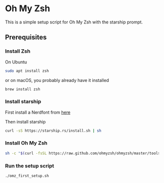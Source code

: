 # Oh My Zsh

This is a simple setup script for Oh My Zsh with the starship prompt.

## Prerequisites

### Install Zsh

On Ubuntu

```bash
sudo apt install zsh
```

or on macOS, you probably already have it installed

```bash
brew install zsh
```

### Install starship

First install a Nerdfont from [here](https://www.nerdfonts.com/font-downloads)

Then install starship

```bash
curl -sS https://starship.rs/install.sh | sh
```

### Install Oh My Zsh

```bash
sh -c "$(curl -fsSL https://raw.github.com/ohmyzsh/ohmyzsh/master/tools/install.sh)"
```

### Run the setup script

```bash
./omz_first_setup.sh
```
